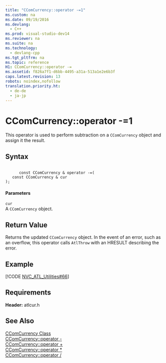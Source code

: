 ```yaml
---
title: "CComCurrency::operator -=1"
ms.custom: na
ms.date: 09/19/2016
ms.devlang: 
  - C++
ms.prod: visual-studio-dev14
ms.reviewer: na
ms.suite: na
ms.technology: 
  - devlang-cpp
ms.tgt_pltfrm: na
ms.topic: reference
H1: CComCurrency::operator -=
ms.assetid: f826a7f1-d6bb-4495-a31a-513a1e2e6b3f
caps.latest.revision: 13
robots: noindex,nofollow
translation.priority.ht: 
  - de-de
  - ja-jp
---
```

# CComCurrency::operator -=1
This operator is used to perform subtraction on a `CComCurrency` object and assign it the result.  
  
## Syntax  
  
```  
  
      const CComCurrency & operator -=(  
   const CComCurrency & cur   
);  
```  
  
#### Parameters  
 `cur`  
 A `CComCurrency` object.  
  
## Return Value  
 Returns the updated `CComCurrency` object. In the event of an error, such as an overflow, this operator calls `AtlThrow` with an HRESULT describing the error.  
  
## Example  
 [!CODE [NVC_ATL_Utilities#66](../CodeSnippet/VS_Snippets_Cpp/NVC_ATL_Utilities#66)]  
  
## Requirements  
 **Header:** atlcur.h  
  
## See Also  
 [CComCurrency Class](../vs140/CComCurrency-Class.md)   
 [CComCurrency::operator -](../vs140/CComCurrency--operator--2.md)   
 [CComCurrency::operator +](../vs140/CComCurrency--operator--.md)   
 [CComCurrency::operator *](../vs140/CComCurrency--operator--.md)   
 [CComCurrency::operator /](../vs140/CComCurrency--operator--1.md)